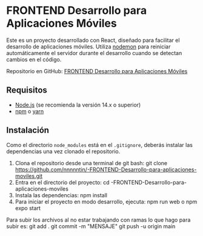 # FRONTEND Desarrollo para Aplicaciones Móviles

Este es un proyecto desarrollado con React, diseñado para facilitar el desarrollo de aplicaciones móviles. Utiliza [nodemon](https://nodemon.io/) para reiniciar automáticamente el servidor durante el desarrollo cuando se detectan cambios en el código.

Repositorio en GitHub: [FRONTEND Desarrollo para Aplicaciones Móviles](https://github.com/nnnnntin/-FRONTEND-Desarrollo-para-aplicaciones-moviles)

## Requisitos

- [Node.js](https://nodejs.org/) (se recomienda la versión 14.x o superior)
- [npm](https://www.npmjs.com/) o [yarn](https://yarnpkg.com/)

## Instalación

Como el directorio `node_modules` está en el `.gitignore`, deberás instalar las dependencias una vez clonado el repositorio.

1. Clona el repositorio desde una terminal de git bash:
    git clone https://github.com/nnnnntin/-FRONTEND-Desarrollo-para-aplicaciones-moviles.git
2. Entra en el directorio del proyecto:
    cd -FRONTEND-Desarrollo-para-aplicaciones-moviles
3. Instala las dependencias:
    npm install
4. Para iniciar el proyecto en modo desarrollo, ejecuta:
    npm run web o npm expo start

Para subir los archivos al no estar trabajando con ramas lo que hago para subir es:
    git add .
    git commit -m "MENSAJE"
    git push -u origin main
